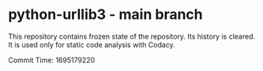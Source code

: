 # python-urllib3 - main branch

This repository contains frozen state of the repository.
Its history is cleared. It is used only for static code
analysis with Codacy.

Commit Time: 1695179220